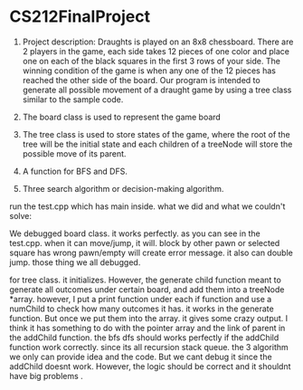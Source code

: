 # CS212FinalProject

1. Project description: Draughts is played on an 8x8 chessboard. There are 2 players in the game, each side takes 12 pieces of one color and place one on each of the black squares in the first 3 rows of your side. The winning condition of the game is when any one of the 12 pieces has reached the other side of the board. Our program is intended to generate all possible movement of a draught game by using a tree class similar to the sample code. 

2. The board class is used to represent the game board 

3. The tree class is used to store states of the game, where the root of the tree will be the initial state and each children of a  treeNode will store the possible move of its parent. 

4. A function for BFS and DFS.

5. Three search algorithm or decision-making algorithm. 

run the test.cpp which has main inside.
what we did and what we couldn't solve:


We debugged board class. it works perfectly. as you can see in the test.cpp. when it can move/jump, it will. block by other pawn or selected square has wrong pawn/empty will create error message. it also can double jump. those thing we all debugged.

for tree class. it initializes. However, the generate child function meant to generate all outcomes under certain board, and add them into a treeNode *array. however, I put a print function under each if function and use a numChild to check how many outcomes it has. it works in the generate function. But once we put them into the array. it gives some crazy output. I think it has something to do with the pointer array and the link of parent in the addChild function. the bfs dfs should works perfectly if the addChild function work correctly. since its all recursion stack queue. the 3 algorithm we only can provide idea and the code. But we cant debug it since the addChild doesnt work. However, the logic should be correct and it shouldnt have big problems .
